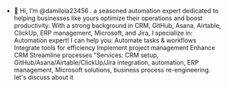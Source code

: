 - 👋 Hi, I’m @damilola23456  .  a seasoned automation expert dedicated to helping businesses like yours optimize their operations and boost productivity. With a strong background in CRM, GitHub, Asana, Airtable, ClickUp, ERP management, Microsoft, and Jira, I specialize in: Automation expert! I can help you: Automate tasks & workflows Integrate tools for efficiency Implement project management Enhance CRM Streamline processes "Services: CRM setup, GitHub/Asana/Airtable/ClickUp/Jira integration, automation, ERP management, Microsoft solutions, business process re-engineering. let's discuss about it
